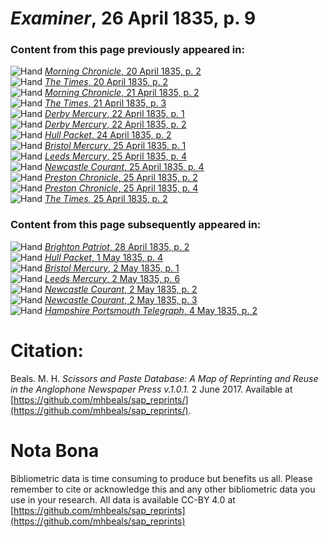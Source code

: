 # *Examiner*, 26 April 1835, p. 9  
  
### Content from this page previously appeared in:  
![Hand](http://scissorsandpaste.net/wp-content/uploads/2017/06/smallhandpointer.png) [*Morning Chronicle*, 20 April 1835, p. 2](https://mhbeals.github.io/sap_html/Morning-Chronicle/Morning-Chronicle-20-April-1835-p-2)  
![Hand](http://scissorsandpaste.net/wp-content/uploads/2017/06/smallhandpointer.png) [*The Times*, 20 April 1835, p. 2](https://mhbeals.github.io/sap_html/The-Times/The-Times-20-April-1835-p-2)  
![Hand](http://scissorsandpaste.net/wp-content/uploads/2017/06/smallhandpointer.png) [*Morning Chronicle*, 21 April 1835, p. 2](https://mhbeals.github.io/sap_html/Morning-Chronicle/Morning-Chronicle-21-April-1835-p-2)  
![Hand](http://scissorsandpaste.net/wp-content/uploads/2017/06/smallhandpointer.png) [*The Times*, 21 April 1835, p. 3](https://mhbeals.github.io/sap_html/The-Times/The-Times-21-April-1835-p-3)  
![Hand](http://scissorsandpaste.net/wp-content/uploads/2017/06/smallhandpointer.png) [*Derby Mercury*, 22 April 1835, p. 1](https://mhbeals.github.io/sap_html/Derby-Mercury/Derby-Mercury-22-April-1835-p-1)  
![Hand](http://scissorsandpaste.net/wp-content/uploads/2017/06/smallhandpointer.png) [*Derby Mercury*, 22 April 1835, p. 2](https://mhbeals.github.io/sap_html/Derby-Mercury/Derby-Mercury-22-April-1835-p-2)  
![Hand](http://scissorsandpaste.net/wp-content/uploads/2017/06/smallhandpointer.png) [*Hull Packet*, 24 April 1835, p. 2](https://mhbeals.github.io/sap_html/Hull-Packet/Hull-Packet-24-April-1835-p-2)  
![Hand](http://scissorsandpaste.net/wp-content/uploads/2017/06/smallhandpointer.png) [*Bristol Mercury*, 25 April 1835, p. 1](https://mhbeals.github.io/sap_html/Bristol-Mercury/Bristol-Mercury-25-April-1835-p-1)  
![Hand](http://scissorsandpaste.net/wp-content/uploads/2017/06/smallhandpointer.png) [*Leeds Mercury*, 25 April 1835, p. 4](https://mhbeals.github.io/sap_html/Leeds-Mercury/Leeds-Mercury-25-April-1835-p-4)  
![Hand](http://scissorsandpaste.net/wp-content/uploads/2017/06/smallhandpointer.png) [*Newcastle Courant*, 25 April 1835, p. 4](https://mhbeals.github.io/sap_html/Newcastle-Courant/Newcastle-Courant-25-April-1835-p-4)  
![Hand](http://scissorsandpaste.net/wp-content/uploads/2017/06/smallhandpointer.png) [*Preston Chronicle*, 25 April 1835, p. 2](https://mhbeals.github.io/sap_html/Preston-Chronicle/Preston-Chronicle-25-April-1835-p-2)  
![Hand](http://scissorsandpaste.net/wp-content/uploads/2017/06/smallhandpointer.png) [*Preston Chronicle*, 25 April 1835, p. 4](https://mhbeals.github.io/sap_html/Preston-Chronicle/Preston-Chronicle-25-April-1835-p-4)  
![Hand](http://scissorsandpaste.net/wp-content/uploads/2017/06/smallhandpointer.png) [*The Times*, 25 April 1835, p. 2](https://mhbeals.github.io/sap_html/The-Times/The-Times-25-April-1835-p-2)  
  
### Content from this page subsequently appeared in:  
![Hand](http://scissorsandpaste.net/wp-content/uploads/2017/06/smallhandpointer.png) [*Brighton Patriot*, 28 April 1835, p. 2](https://mhbeals.github.io/sap_html/Brighton-Patriot/Brighton-Patriot-28-April-1835-p-2)  
![Hand](http://scissorsandpaste.net/wp-content/uploads/2017/06/smallhandpointer.png) [*Hull Packet*, 1 May 1835, p. 4](https://mhbeals.github.io/sap_html/Hull-Packet/Hull-Packet-1-May-1835-p-4)  
![Hand](http://scissorsandpaste.net/wp-content/uploads/2017/06/smallhandpointer.png) [*Bristol Mercury*, 2 May 1835, p. 1](https://mhbeals.github.io/sap_html/Bristol-Mercury/Bristol-Mercury-2-May-1835-p-1)  
![Hand](http://scissorsandpaste.net/wp-content/uploads/2017/06/smallhandpointer.png) [*Leeds Mercury*, 2 May 1835, p. 6](https://mhbeals.github.io/sap_html/Leeds-Mercury/Leeds-Mercury-2-May-1835-p-6)  
![Hand](http://scissorsandpaste.net/wp-content/uploads/2017/06/smallhandpointer.png) [*Newcastle Courant*, 2 May 1835, p. 2](https://mhbeals.github.io/sap_html/Newcastle-Courant/Newcastle-Courant-2-May-1835-p-2)  
![Hand](http://scissorsandpaste.net/wp-content/uploads/2017/06/smallhandpointer.png) [*Newcastle Courant*, 2 May 1835, p. 3](https://mhbeals.github.io/sap_html/Newcastle-Courant/Newcastle-Courant-2-May-1835-p-3)  
![Hand](http://scissorsandpaste.net/wp-content/uploads/2017/06/smallhandpointer.png) [*Hampshire Portsmouth Telegraph*, 4 May 1835, p. 2](https://mhbeals.github.io/sap_html/Hampshire-Portsmouth-Telegraph/Hampshire-Portsmouth-Telegraph-4-May-1835-p-2)  


# Citation: 

Beals. M. H. *Scissors and Paste Database: A Map of Reprinting and Reuse in the Anglophone Newspaper Press v.1.0.1.* 2 June 2017. Available at [https://github.com/mhbeals/sap_reprints/](https://github.com/mhbeals/sap_reprints/). 

# Nota Bona

Bibliometric data is time consuming to produce but benefits us all. Please remember to cite or acknowledge this and any other bibliometric data you use in your research. All data is available CC-BY 4.0 at [https://github.com/mhbeals/sap_reprints](https://github.com/mhbeals/sap_reprints)